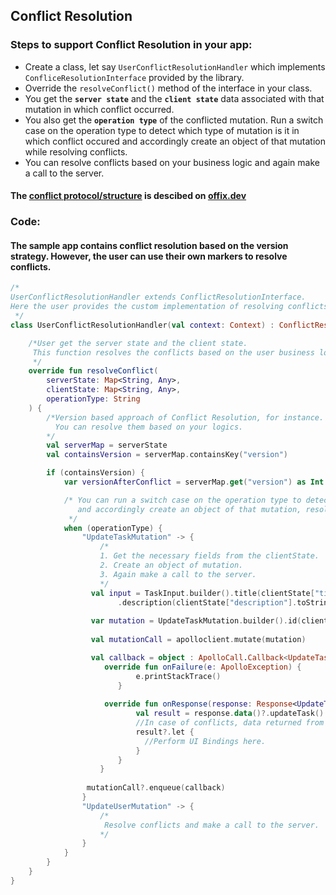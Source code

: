 ## Conflict Resolution 

### Steps to support Conflict Resolution in your app:

- Create a class, let say `UserConflictResolutionHandler` which implements `ConfliceResolutionInterface` provided by the library.
- Override the `resolveConflict()` method of the interface in your class.
- You get the **`server state`** and the **`client state`** data associated with that mutation in which conflict occurred.
- You also get the **`operation type`** of the conflicted mutation. Run a switch case on the operation type to detect which type of mutation is it in which conflict occured and accordingly create an object of that mutation while resolving conflicts.
- You can resolve conflicts based on your business logic and again make a call to the server.

#### The [conflict protocol/structure](https://offix.dev/#/ref-conflict-server?id=structure-of-the-conflict-error) is descibed on [offix.dev](https://offix.dev/)


### Code:
#### The sample app contains conflict resolution based on the version strategy. However, the user can use their own markers to resolve conflicts.


```kotlin
/*
UserConflictResolutionHandler extends ConflictResolutionInterface.
Here the user provides the custom implementation of resolving conflicts.
 */
class UserConflictResolutionHandler(val context: Context) : ConflictResolutionInterface {

    /*User get the server state and the client state.
     This function resolves the conflicts based on the user business logic.
     */
    override fun resolveConflict(
        serverState: Map<String, Any>,
        clientState: Map<String, Any>,
        operationType: String
    ) {
        /*Version based approach of Conflict Resolution, for instance.
          You can resolve them based on your logics.
        */
        val serverMap = serverState
        val containsVersion = serverMap.containsKey("version")

        if (containsVersion) {
            var versionAfterConflict = serverMap.get("version") as Int + 1

            /* You can run a switch case on the operation type to detect which type of mutation is it in which conflict occured
               and accordingly create an object of that mutation, resolve conflict and make a server call with it.
             */
            when (operationType) {           
                "UpdateTaskMutation" -> {
                    /* 
                    1. Get the necessary fields from the clientState.
                    2. Create an object of mutation.
                    3. Again make a call to the server.
                    */                      
                  val input = TaskInput.builder().title(clientState["title"].toString()).version(versionAfterConflict)
                        .description(clientState["description"].toString()).status("test").build()
                   
                  var mutation = UpdateTaskMutation.builder().id(clientState["id"].toString()).input(input).build()
                   
                  val mutationCall = apolloclient.mutate(mutation)

                  val callback = object : ApolloCall.Callback<UpdateTaskMutation.Data>() {
                     override fun onFailure(e: ApolloException) {                       
                            e.printStackTrace()
                        }
                        
                     override fun onResponse(response: Response<UpdateTaskMutation.Data>) {                         
                            val result = response.data()?.updateTask()
                            //In case of conflicts, data returned from the server is null.
                            result?.let {
                              //Perform UI Bindings here.
                            }
                        }
                    }
                    
                 mutationCall?.enqueue(callback)
                }              
                "UpdateUserMutation" -> {
                    /* 
                     Resolve conflicts and make a call to the server.
                    */
                }
            }
        }
    }
}
```
